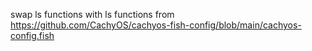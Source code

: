 swap ls functions with ls functions from https://github.com/CachyOS/cachyos-fish-config/blob/main/cachyos-config.fish
